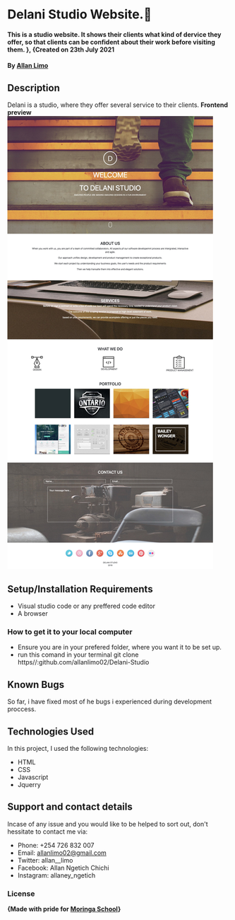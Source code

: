 # Delani Studio Website.:camera_flash:

#### This is a studio website. It shows their clients what kind of dervice they offer, so that clients can be confident about their work before visiting them. }, {Created on 23th July 2021

#### By **<a href="github.com/allanlimo02" target="_blank">Allan Limo</a>**

## Description
Delani   is a studio, where they offer several service to their clients.
**Frontend preview**
![Screenshot](./assets/screenshot.jpg)


## Setup/Installation Requirements
* Visual studio code or any preffered code editor
* A browser

### How to get it to your local computer
* Ensure you are in your prefered folder, where you want it to be set up.
* run this comand in your terminal git clone https//:github.com/allanlimo02/Delani-Studio

## Known Bugs
So far, i have fixed most of he bugs i experienced during development proccess.

## Technologies Used
In this project, I used the following technologies:
* HTML
* CSS
* Javascript
* Jquerry

## Support and contact details
Incase of any issue and you would like to be helped to sort out, don't hessitate to contact me via:
* Phone: +254 726 832 007
* Email: allanlimo02@gmail.com
* Twitter: allan__limo
* Facebook: Allan Ngetich Chichi
* Instagram: allaney_ngetich
### License


**{Made with pride for <a href="https://moringaschool.com" target="_blank">Moringa School</a>}**